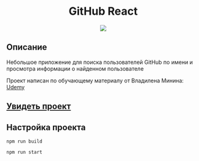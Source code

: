 <h1 align="center">GitHub React</h1>
<p align="center">
  <img src="https://img.shields.io/badge/made%20by-opv1-blue.svg">
</p>

## Описание

Небольшое приложение для поиска пользователей GitHub по имени и просмотра информации о найденном пользователе

Проект написан по обучающему материалу от Владилена Минина:
[Udemy](https://www.udemy.com/course/react-2020-complete-guide/)

## [Увидеть проект](https://opv1.github.io/github-app-vm/)

## Настройка проекта

```
npm run build
```

```
npm run start
```

